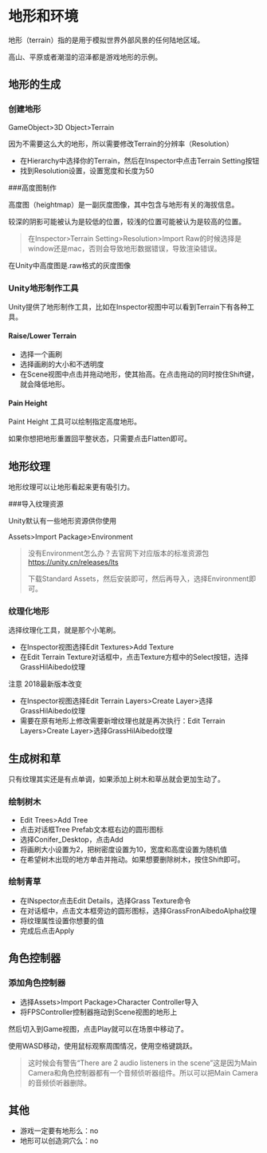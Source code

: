 # 地形和环境

地形（terrain）指的是用于模拟世界外部风景的任何陆地区域。

高山、平原或者潮湿的沼泽都是游戏地形的示例。

## 地形的生成

### 创建地形

GameObject>3D Object>Terrain

因为不需要这么大的地形，所以需要修改Terrain的分辨率（Resolution）

* 在Hierarchy中选择你的Terrain，然后在Inspector中点击Terrain Setting按钮
* 找到Resolution设置，设置宽度和长度为50

###高度图制作

高度图（heightmap）是一副灰度图像，其中包含与地形有关的海拔信息。

较深的阴影可能被认为是较低的位置，较浅的位置可能被认为是较高的位置。

> 在Inspector>Terrain Setting>Resolution>Import Raw的时候选择是window还是mac，否则会导致地形数据错误，导致渲染错误。

在Unity中高度图是.raw格式的灰度图像

### Unity地形制作工具

Unity提供了地形制作工具，比如在Inspector视图中可以看到Terrain下有各种工具。

#### Raise/Lower Terrain

* 选择一个画刷
* 选择画刷的大小和不透明度
* 在Scene视图中点击并拖动地形，使其抬高。在点击拖动的同时按住Shift键，就会降低地形。

#### Pain Height

Paint Height 工具可以绘制指定高度地形。

如果你想把地形重置回平整状态，只需要点击Flatten即可。

## 地形纹理

地形纹理可以让地形看起来更有吸引力。

###导入纹理资源

Unity默认有一些地形资源供你使用

Assets>Import Package>Environment

> 没有Environment怎么办？去官网下对应版本的标准资源包 https://unity.cn/releases/lts
>
> 下载Standard Assets，然后安装即可，然后再导入，选择Environment即可。

### 纹理化地形

选择纹理化工具，就是那个小笔刷。

* 在Inspector视图选择Edit Textures>Add Texture
* 在Edit Terrain Texture对话框中，点击Texture方框中的Select按钮，选择GrassHilAibedo纹理

注意 2018最新版本改变

* 在Inspector视图选择Edit Terrain Layers>Create Layer>选择GrassHilAibedo纹理
* 需要在原有地形上修改需要新增纹理也就是再次执行：Edit Terrain Layers>Create Layer>选择GrassHilAibedo纹理

## 生成树和草

只有纹理其实还是有点单调，如果添加上树木和草丛就会更加生动了。

### 绘制树木

* Edit Trees>Add Tree
* 点击对话框Tree Prefab文本框右边的圆形图标
* 选择Conifer_Desktop，点击Add
* 将画刷大小设置为2，把树密度设置为10，宽度和高度设置为随机值
* 在希望树木出现的地方单击并拖动。如果想要删除树木，按住Shift即可。

### 绘制青草

* 在INspector点击Edit Details，选择Grass Texture命令
* 在对话框中，点击文本框旁边的圆形图标，选择GrassFronAibedoAlpha纹理
* 将纹理属性设置你想要的值
* 完成后点击Apply

## 角色控制器

### 添加角色控制器

* 选择Assets>Import Package>Character Controller导入
* 将FPSController控制器拖动到Scene视图的地形上

然后切入到Game视图，点击Play就可以在场景中移动了。

使用WASD移动，使用鼠标观察周围情况，使用空格键跳跃。

> 这时候会有警告“There are 2 audio listeners in the scene”这是因为Main Camera和角色控制器都有一个音频侦听器组件。所以可以把Main Camera 的音频侦听器删除。

## 其他

* 游戏一定要有地形么：no
* 地形可以创造洞穴么：no